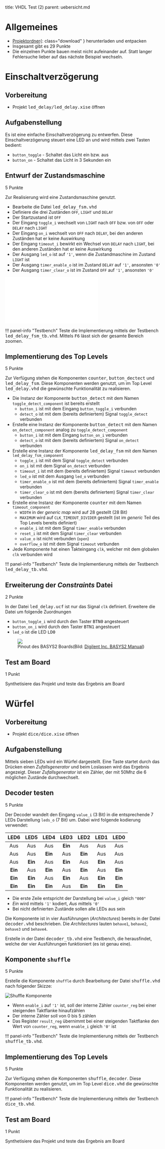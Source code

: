 title: VHDL Test (2)
parent: uebersicht.md

# Allgemeines
* [Projektordner]({filename}vhdl_test_2.compress){: class="download" } herunterladen und entpacken
* Insgesamt gibt es <span class="badge">29 Punkte</span>
* Die einzelnen Punkte bauen meist nicht aufeinander auf. Statt langer Fehlersuche lieber auf das nächste Beispiel wechseln.

# Einschaltverzögerung
## Vorbereitung
* Projekt <samp>led_delay/led_delay.xise</samp> öffnen

## Aufgabenstellung
Es ist eine einfache Einschaltverzögerung zu entwerfen. Diese Einschaltverzögerung steuert eine LED an und wird mittels zwei Tasten
bedient:

* <code>button_toggle</code> - Schaltet das Licht ein bzw. aus
* <code>button_on</code> - Schaltet das Licht in 3 Sekunden ein

## Entwurf der Zustandsmaschine
<span class="badge">5 Punkte</span>

Zur Realisierung wird eine Zustandsmaschine genutzt.

* Bearbeite die Datei <samp>led_delay_fsm.vhd</samp>
* Definiere die drei Zuständen <code>OFF</code>, <code>LIGHT</code> und <code>DELAY</code>
* Der Startzustand ist <code>OFF</code>
* Der Eingang <code>toggle_i</code> wechselt von <code>LIGHT</code> nach <code>OFF</code> bzw. von <code>OFF</code> oder <code>DELAY</code> nach <code>LIGHT</code>
* Der Eingang <code>on_i</code> wechselt von <code>OFF</code> nach <code>DELAY</code>, bei den anderen Zuständen hat er keine Auswirkung
* Der Eingang <code>timeout_i</code> bewirkt ein Wechsel von <code>DELAY</code> nach <code>LIGHT</code>, bei den anderen Zuständen hat er keine Auswirkung
* Der Ausgang <code>led_o</code> ist auf <code>'1'</code>, wenn die Zustandmaschine im Zustand <code>LIGHT</code> ist
* Der Ausgang <code>timer_enable_o</code> ist im Zustand <code>DELAY</code> auf <code>'1'</code>, ansonsten <code>'0'</code>
* Der Ausgang <code>timer_clear_o</code> ist im Zustand <code>OFF</code> auf <code>'1'</code>, ansonsten <code>'0'</code>

![FSM für Lichtsteuerung]({filename}test2_led_delay_fsm.svg.tex)

!!! panel-info "Testbench"
    Teste die Implementierung mittels der Testbench <samp>led_delay_fsm_tb.vhd</samp>. Mittels <kbd>F6</kbd> lässt sich
    der gesamte Bereich zoomen.

## Implementierung des Top Levels
<span class="badge">5 Punkte</span>

Zur Verfügung stehen die Komponenten <samp>counter</samp>, <samp>button_dectect</samp> und <samp>led_delay_fsm</samp>. Diese
Komponenten werden genutzt, um im Top Level <samp>led_delay.vhd</samp> die gewünschte Funktionalität zu realisieren.

* Die Instanz der Komponente <samp>button_detect</samp> mit dem Namen <code>toggle_detect_component</code> ist bereits erstellt
    * <code>button_i</code> ist mit dem Eingang <code>button_toggle_i</code> verbunden
    * <code>detect_o</code> ist mit dem (bereits definiertem) Signal <code>toggle_detect</code> verbunden
* Erstelle eine Instanz der Komponente <samp>button_detect</samp> mit dem Namen <code>on_detect_component</code> analog zu <code>toggle_detect_component</code>
    * <code>button_i</code> ist mit dem Eingang <code>button_on_i</code> verbunden
    * <code>detect_o</code> ist mit dem (bereits definiertem) Signal <code>on_detect</code> verbunden
* Erstelle eine Instanz der Komponente <samp>led_delay_fsm</samp> mit dem Namen <code>led_delay_fsm_component</code>
    * <code>toggle_i</code> ist mit dem Signal <code>toggle_detect</code> verbunden
    * <code>on_i</code> ist mit dem Signal <code>on_detect</code> verbunden
    * <code>timeout_i</code> ist mit dem (bereits definiertem) Signal <code>timeout</code> verbunden
    * <code>led_o</code> ist mit dem Ausgang <code>led_o</code> verbunden
    * <code>timer_enable_o</code> ist mit dem (bereits definiertem) Signal <code>timer_enable</code> verbunden
    * <code>timer_clear_o</code> ist mit dem (bereits definiertem) Signal <code>timer_clear</code> verbunden
* Erstelle eine Instanz der Komponente <samp>counter</samp> mit dem Namen <code>timeout_component</code>
    * <code>WIDTH</code> in der *generic map* wird auf 28 gestellt (28 Bit)
    * <code>MAXIMUM</code> wird auf <code>CLK_TIMEOUT_DIVIDER</code> gestellt (ist im *generic* Teil des Top Levels bereits definiert)
    * <code>enable_i</code> ist mit dem Signal <code>timer_enable</code> verbunden
    * <code>reset_i</code> ist mit dem Signal <code>timer_clear</code> verbunden
    * <code>value_o</code> ist nicht verbunden (<code>open</code>)
    * <code>overflow_o</code> ist mit dem Signal <code>timeout</code> verbunden
* Jede Komponente hat einen Takteingang <code>clk</code>, welcher mit dem globalen <code>clk</code> verbunden wird

!!! panel-info "Testbench"
    Teste die Implementierung mittels der Testbench <samp>led_delay_tb.vhd</samp>.

## Erweiterung der *Constraints* Datei
<span class="badge">2 Punkte</span>

In der Datei <samp>led_delay.ucf</samp> ist nur das Signal <code>clk</code> definiert. Erweitere die Datei um folgende Zuordnungen

* <code>button_toggle_i</code> wird durch den Taster <samp>BTN0</samp> angesteuert
* <code>button_on_i</code> wird durch den Taster <samp>BTN1</samp> angesteuert
* <code>led_o</code> ist die LED <samp>LD0</samp>

<figure><img src="{filename}../basys2_pinout.svg"><figcaption>Pinout des BASYS2 Boards(Bild: <a href="http://www.digilentinc.com/Products/Detail.cfm?NavPath=2,400,790&Prod=BASYS2">Digilent Inc. BASYS2 Manual</a>)</figcaption></figure>

## Test am Board
<span class="badge">1 Punkt</span>

Synthetisiere das Projekt und teste das Ergebnis am Board

# Würfel
## Vorbereitung
* Projekt <samp>dice/dice.xise</samp> öffnen

## Aufgabenstellung
Mittels sieben LEDs wird ein Würfel dargestellt. Eine Taste startet durch das Drücken einen *Zufallsgenerator* und beim
Loslassen wird das Ergebnis angezeigt. Dieser *Zufallsgenerator* ist ein Zähler, der mit 50Mhz die 6 möglichen Zustände
durchwechselt.

## Decoder testen
<span class="badge">5 Punkte</span>

Der Decoder wandelt den Eingang <code>value_i</code> (3 Bit) in die entsprechende 7 LEDs Darstellung <code>leds_o</code> (7 Bit) um. Dabei
wird folgende kodierung verwendet:

LED6|LED5|LED4|LED3|LED2|LED1|LED0
:-:|:-:|:-:|:-:|:-:|:-:|:-:
Aus|Aus|Aus|**Ein**|Aus|Aus|Aus
Aus|Aus|**Ein**|Aus|**Ein**|Aus|Aus
Aus|**Ein**|Aus|**Ein**|Aus|**Ein**|Aus
**Ein**|Aus|**Ein**|Aus|**Ein**|Aus|**Ein**
**Ein**|**Ein**|Aus|**Ein**|Aus|**Ein**|**Ein**
**Ein**|**Ein**|**Ein**|Aus|**Ein**|**Ein**|**Ein**

* Die erste Zeile entspricht der Darstellung bei <code>value_i</code> gleich <code>"000"</code>
* *Ein* wird mittels <code>'1'</code> kodiert, *Aus* mittels <code>'0'</code>
* Bei nicht definierten Zustände sollen alle LEDs aus sein

Die Komponente ist in vier Ausführungen (*Architectures*) bereits in der Datei <samp>decoder.vhd</samp> beschrieben. Die
*Architectures* lauten <code>behave1</code>, <code>behave2</code>, <code>behave3</code> und <code>behave4</code>.

Erstelle in der Datei <samp>decoder_tb.vhd</samp> eine Testbench, die herausfindet, welche der vier Ausführungen
funktioniert (es ist genau eine).

## Komponente <code>shuffle</code>
<span class="badge">5 Punkte</span>

Erstelle die Komponente <code>shuffle</code> durch Bearbeitung der Datei <samp>shuffle.vhd</samp> nach folgender Skizze:

![Shuffle Komponente]({filename}test2_shuffle.jpg)

* Wenn <code>enable_i</code> auf <code>'1'</code> ist, soll der interne Zähler <code>counter_reg</code> bei einer steigenden Taktflanke hinaufzählen
* Der interne Zähler soll von 0 bis 5 zählen
* Das Register <code>result_reg</code> übernimmt bei einer steigenden Taktflanke den Wert von <code>counter_reg</code>, wenn <code>enable_i</code> gleich <code>'0'</code> ist

!!! panel-info "Testbench"
    Teste die Implementierung mittels der Testbench <samp>shuffle_tb.vhd</samp>.

## Implementierung des Top Levels
<span class="badge">5 Punkte</span>

Zur Verfügung stehen die Komponenten <samp>shuffle</samp>, <samp>decoder</samp>. Diese
Komponenten werden genutzt, um im Top Level <samp>dice.vhd</samp> die gewünschte Funktionalität zu realisieren.

!!! panel-info "Testbench"
    Teste die Implementierung mittels der Testbench <samp>dice_tb.vhd</samp>.

## Test am Board
<span class="badge">1 Punkt</span>

Synthetisiere das Projekt und teste das Ergebnis am Board
